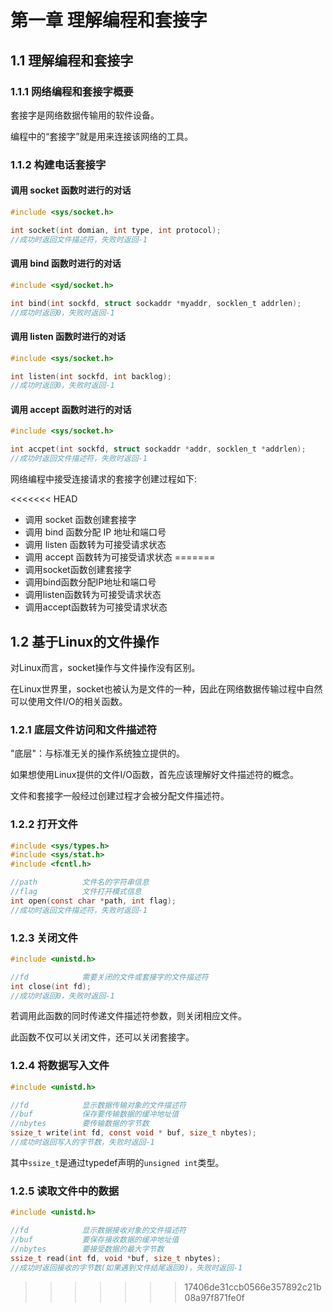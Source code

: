 # 第一章 理解编程和套接字

## 1.1 理解编程和套接字

### 1.1.1 网络编程和套接字概要

套接字是网络数据传输用的软件设备。

编程中的“套接字”就是用来连接该网络的工具。

### 1.1.2 构建电话套接字

#### 调用 socket 函数时进行的对话

```c
#include <sys/socket.h>

int socket(int domian, int type, int protocol);
//成功时返回文件描述符，失败时返回-1
```

#### 调用 bind 函数时进行的对话

```c
#include <syd/socket.h>

int bind(int sockfd, struct sockaddr *myaddr, socklen_t addrlen);
//成功时返回0，失败时返回-1
```

#### 调用 listen 函数时进行的对话

```c
#include <sys/socket.h>

int listen(int sockfd, int backlog);
//成功时返回0，失败时返回-1
```

#### 调用 accept 函数时进行的对话

```c
#include <sys/socket.h>

int accpet(int sockfd, struct sockaddr *addr, socklen_t *addrlen);
//成功时返回文件描述符，失败时返回-1
```

网络编程中接受连接请求的套接字创建过程如下:

<<<<<<< HEAD
- 调用 socket 函数创建套接字
- 调用 bind 函数分配 IP 地址和端口号
- 调用 listen 函数转为可接受请求状态
- 调用 accept 函数转为可接受请求状态
=======
- 调用socket函数创建套接字
- 调用bind函数分配IP地址和端口号
- 调用listen函数转为可接受请求状态
- 调用accept函数转为可接受请求状态

## 1.2 基于Linux的文件操作

对Linux而言，socket操作与文件操作没有区别。

在Linux世界里，socket也被认为是文件的一种，因此在网络数据传输过程中自然可以使用文件I/O的相关函数。

### 1.2.1 底层文件访问和文件描述符

"底层"：与标准无关的操作系统独立提供的。

如果想使用Linux提供的文件I/O函数，首先应该理解好文件描述符的概念。

文件和套接字一般经过创建过程才会被分配文件描述符。

### 1.2.2 打开文件

```c
#include <sys/types.h>
#include <sys/stat.h>
#include <fcntl.h>

//path			文件名的字符串信息
//flag			文件打开模式信息
int open(const char *path, int flag);
//成功时返回文件描述符，失败时返回-1
```

### 1.2.3 关闭文件

```c
#include <unistd.h>

//fd			需要关闭的文件或套接字的文件描述符
int close(int fd);
//成功时返回0，失败时返回-1
```

若调用此函数的同时传递文件描述符参数，则关闭相应文件。

此函数不仅可以关闭文件，还可以关闭套接字。

### 1.2.4 将数据写入文件

```c
#include <unistd.h>

//fd			显示数据传输对象的文件描述符
//buf			保存要传输数据的缓冲地址值
//nbytes		要传输数据的字节数
ssize_t write(int fd, const void * buf, size_t nbytes);
//成功时返回写入的字节数，失败时返回-1
```

其中`ssize_t`是通过typedef声明的`unsigned int`类型。

### 1.2.5 读取文件中的数据

```cpp
#include <unistd.h>

//fd			显示数据接收对象的文件描述符
//buf			要保存接收数据的缓冲地址值
//nbytes		要接受数据的最大字节数
ssize_t read(int fd, void *buf, size_t nbytes);
//成功时返回接收的字节数(如果遇到文件结尾返回0)，失败时返回-1
```

>>>>>>> 17406de31ccb0566e357892c21b08a97f871fe0f
